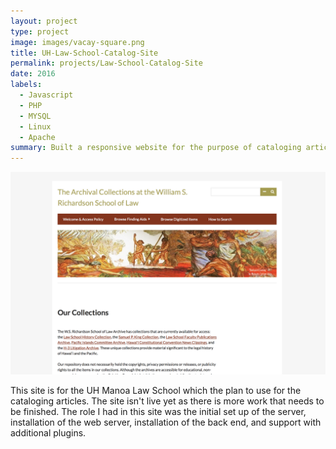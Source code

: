 ```yaml
---
layout: project
type: project
image: images/vacay-square.png
title: UH-Law-School-Catalog-Site
permalink: projects/Law-School-Catalog-Site
date: 2016
labels:
  - Javascript
  - PHP
  - MYSQL
  - Linux
  - Apache
summary: Built a responsive website for the purpose of cataloging articles.
---
```


<img class="ui medium right floated rounded image" src="../images/law_school_omeka.png">

This site is for the UH Manoa Law School which the plan to use for the cataloging articles. The site isn't live yet as there is more work that needs to be finished. The role I had in this site was the initial set up of the server, installation of the web server, installation of the back end, and support with additional plugins.
